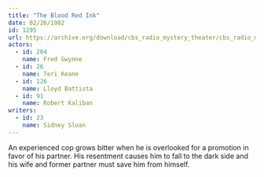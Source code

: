 ```yaml
---
title: "The Blood Red Ink"
date: 02/26/1982
id: 1295
url: https://archive.org/download/cbs_radio_mystery_theater/cbs_radio_mystery_theater-1251-1300.zip/cbs_radio_mystery_theater-1251-1300%2Fcbsrmt_1295_the_blood_red_ink.mp3
actors:  
  - id: 204
    name: Fred Gwynne  
  - id: 26
    name: Teri Keane  
  - id: 126
    name: Lloyd Battista  
  - id: 91
    name: Robert Kaliban
writers:  
  - id: 23
    name: Sidney Sloan
---
```

An experienced cop grows bitter when he is overlooked for a promotion in favor of his partner. His resentment causes him to fall to the dark side and his wife and former partner must save him from himself.